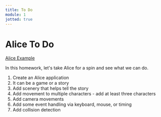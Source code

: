 ```yaml
---
title: To Do
module: 1
jotted: true
---
```


# Alice To Do

<p>
<a href="https://github.com/Montana-Media-Arts/120_CreativeCoding1-Spring2023-Samples/tree/main/Homework%205" target="_blank">Alice Example</a>
</p>

In this homework, let's take Alice for a spin and see what we can do.

1. Create an Alice application
2. It can be a game or a story
3. Add scenery that helps tell the story
4. Add movement to multiple characters - add at least three characters
5. Add camera movements
6. Add some event handling via keyboard, mouse, or timing
7. Add collision detection
